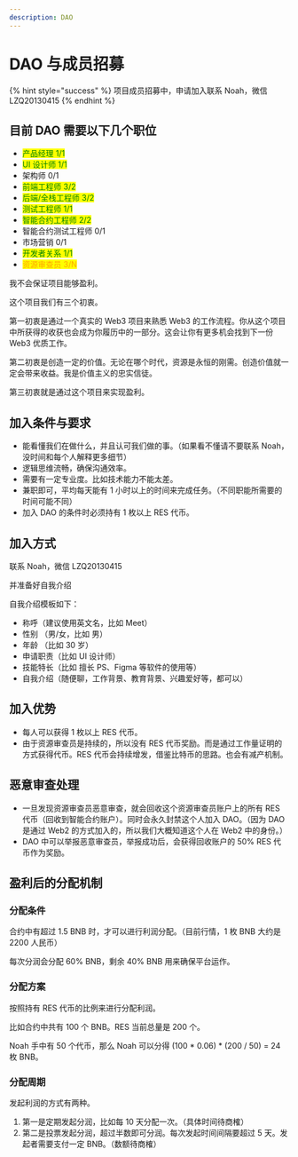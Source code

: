 ```yaml
---
description: DAO
---
```


# DAO 与成员招募

{% hint style="success" %}
项目成员招募中，申请加入联系 Noah，微信 LZQ20130415
{% endhint %}

## 目前 DAO 需要以下几个职位

* <mark style="color:green;">产品经理 1/1</mark>
* <mark style="color:green;">UI 设计师 1/1</mark>
* 架构师 0/1
* <mark style="color:green;">前端工程师 3/2</mark>
* <mark style="color:green;">后端/全栈工程师 3/2</mark>
* <mark style="color:green;">测试工程师 1/1</mark>
* <mark style="color:green;">智能合约工程师 2/2</mark>
* 智能合约测试工程师 0/1
* 市场营销 0/1
* <mark style="color:green;">开发者关系 1/1</mark>
* <mark style="color:orange;">资源审查员 3/N</mark>

我不会保证项目能够盈利。

这个项目我们有三个初衷。

第一初衷是通过一个真实的 Web3 项目来熟悉 Web3 的工作流程。你从这个项目中所获得的收获也会成为你履历中的一部分。这会让你有更多机会找到下一份 Web3 优质工作。

第二初衷是创造一定的价值。无论在哪个时代，资源是永恒的刚需。创造价值就一定会带来收益。我是价值主义的忠实信徒。

第三初衷就是通过这个项目来实现盈利。

## 加入条件与要求

* 能看懂我们在做什么，并且认可我们做的事。（如果看不懂请不要联系 Noah，没时间和每个人解释更多细节）
* 逻辑思维流畅，确保沟通效率。
* 需要有一定专业度。比如技术能力不能太差。
* 兼职即可，平均每天能有 1 小时以上的时间来完成任务。（不同职能所需要的时间可能不同）
* 加入 DAO 的条件时必须持有 1 枚以上 RES 代币。

## 加入方式

联系 Noah，微信 LZQ20130415

并准备好自我介绍

自我介绍模板如下：

* 称呼（建议使用英文名，比如 Meet）
* 性别 （男/女，比如 男）
* 年龄 （比如 30 岁）
* 申请职责（比如 UI 设计师）
* 技能特长（比如 擅长 PS、Figma 等软件的使用等）
* 自我介绍（随便聊，工作背景、教育背景、兴趣爱好等，都可以）

## 加入优势

* 每人可以获得 1 枚以上 RES 代币。
* 由于资源审查员是持续的，所以没有 RES 代币奖励。而是通过工作量证明的方式获得代币。RES 代币会持续增发，借鉴比特币的思路。也会有减产机制。

## 恶意审查处理

* 一旦发现资源审查员恶意审查，就会回收这个资源审查员账户上的所有 RES 代币（回收到智能合约账户）。同时会永久封禁这个人加入 DAO。（因为 DAO 是通过 Web2 的方式加入的，所以我们大概知道这个人在 Web2 中的身份。）
* DAO 中可以举报恶意审查员，举报成功后，会获得回收账户的 50% RES 代币作为奖励。

## 盈利后的分配机制

### 分配条件

合约中有超过 1.5 BNB 时，才可以进行利润分配。（目前行情，1 枚 BNB 大约是 2200 人民币）

每次分润会分配 60% BNB，剩余 40% BNB 用来确保平台运作。

### 分配方案

按照持有 RES 代币的比例来进行分配利润。

比如合约中共有 100 个 BNB。RES 当前总量是 200 个。

Noah 手中有 50 个代币，那么 Noah 可以分得 (100 \* 0.06) \* (200 / 50) = 24 枚 BNB。

### 分配周期

发起利润的方式有两种。

1. 第一是定期发起分润，比如每 10 天分配一次。（具体时间待商榷）
2. 第二是投票发起分润，超过半数即可分润。每次发起时间间隔要超过 5 天。发起者需要支付一定 BNB。（数额待商榷）



##
